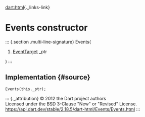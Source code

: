 [dart:html](../../dart-html/dart-html-library){._links-link}

Events constructor
==================

::: {.section .multi-line-signature}
Events(

1.  [EventTarget](../eventtarget-class) \_ptr

)
:::

Implementation {#source}
--------------

``` {.language-dart data-language="dart"}
Events(this._ptr);
```

::: {._attribution}
© 2012 the Dart project authors\
Licensed under the BSD 3-Clause \"New\" or \"Revised\" License.\
<https://api.dart.dev/stable/2.18.5/dart-html/Events/Events.html>
:::
